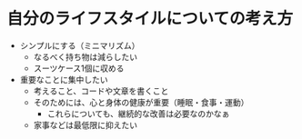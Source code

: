  # 自分のライフスタイルについての考え方

- シンプルにする（ミニマリズム）
  - なるべく持ち物は減らしたい
  - スーツケース1個に収める
- 重要なことに集中したい
  - 考えること、コードや文章を書くこと
  - そのためには、心と身体の健康が重要（睡眠・食事・運動）
    - これらについても、継続的な改善は必要なのかなぁ
  - 家事などは最低限に抑えたい

